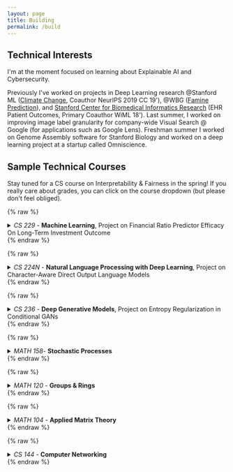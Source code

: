 ```yaml
---
layout: page
title: Building
permalink: /build
---
```


## Technical Interests 
I'm at the moment focused on learning about Explainable AI and Cybersecurity.

Previously I've worked on projects in Deep Learning research @Stanford ML ([Climate Change](https://stanfordmlgroup.github.io/), Coauthor NeurIPS 2019 CC 19'), @WBG ([Famine Prediction](https://www.worldbank.org/en/programs/famine-early-action-mechanism)), and [Stanford Center for Biomedical Informatics Research](https://bmir.stanford.edu/) (EHR Patient Outcomes, Primary Coauthor WiML 18'). Last summer, I worked on improving image label granularity for company-wide Visual Search @ Google (for applications such as Google Lens). Freshman summer I worked on Genome Assembly software for Stanford Biology and worked on a deep learning project at a startup called Omniscience. 

## Sample Technical Courses 
Stay tuned for a CS course on Interpretability & Fairness in the spring! If you really care about grades, you can click on the course dropdown  (but please don't feel obliged). 

{% raw %}
<details>
    <summary><i>CS 229</i> - <b>Machine Learning</b>, Project on Financial Ratio Predictor Efficacy On Long-Term Investment Outcome </summary>
    A
</details>
{% endraw %}
 
{% raw %}
<details>
    <summary><i>CS 224N</i> - <b>Natural Language Processing with Deep Learning</b>, Project on Character-Aware Direct Output Language Models</summary>
    A
</details>
{% endraw %}

{% raw %}
<details>
    <summary><i>CS 236</i> - <b>Deep Generative Models</b>, Project on Entropy Regularization in Conditional GANs </summary>
    A
</details>
{% endraw %}

{% raw %}
<details>
    <summary><i>MATH 158</i>- <b>Stochastic Processes</b> </summary>
    A
</details>
{% endraw %}

{% raw %}
<details>
    <summary><i>MATH 120</i> - <b>Groups & Rings</b> </summary>
    A
</details>
{% endraw %}

{% raw %}
<details>
    <summary><i>MATH 104</i> - <b>Applied Matrix Theory</b> </summary>
    A+
</details>
{% endraw %}

{% raw %}
<details>
    <summary><i>CS 144</i> - <b>Computer Networking</b> </summary>
    A
</details>
{% endraw %}